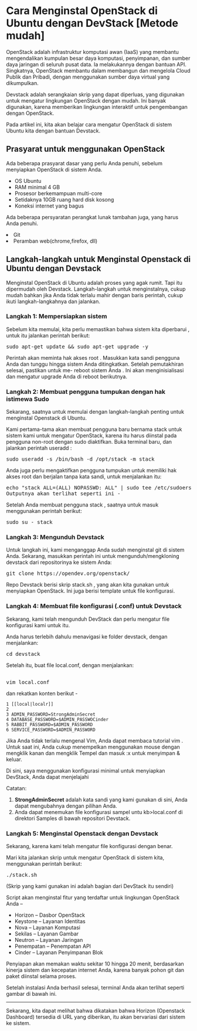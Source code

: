 # Cara Menginstal OpenStack di Ubuntu dengan DevStack [Metode mudah]

OpenStack adalah infrastruktur komputasi awan (IaaS) yang membantu mengendalikan kumpulan besar daya komputasi, penyimpanan, dan sumber daya jaringan di seluruh pusat data. Ia melakukannya dengan bantuan API. Singkatnya, OpenStack membantu dalam membangun dan mengelola Cloud Publik dan Pribadi, dengan menggunakan sumber daya virtual yang dikumpulkan.

Devstack adalah serangkaian skrip yang dapat diperluas, yang digunakan untuk mengatur lingkungan OpenStack dengan mudah. Ini banyak digunakan, karena memberikan lingkungan interaktif untuk pengembangan dengan OpenStack.

Pada artikel ini, kita akan belajar cara mengatur OpenStack di sistem Ubuntu kita dengan bantuan Devstack.

## Prasyarat untuk menggunakan OpenStack
Ada beberapa prasyarat dasar yang perlu Anda penuhi, sebelum menyiapkan OpenStack di sistem Anda.

<ul>
  <li>OS Ubuntu</li>
  <li>RAM minimal 4 GB</li>
  <li>Prosesor berkemampuan multi-core</li>
  <li>Setidaknya 10GB ruang hard disk kosong</li>
  <li>Koneksi internet yang bagus</li>
</ul>
  
Ada beberapa persyaratan perangkat lunak tambahan juga, yang harus Anda penuhi.

<li>Git</li>
<li>Peramban web(chrome,firefox, dll)</li>

## Langkah-langkah untuk Menginstal Openstack di Ubuntu dengan Devstack
Menginstal OpenStack di Ubuntu adalah proses yang agak rumit. Tapi itu dipermudah oleh Devstack. Langkah-langkah untuk menginstalnya, cukup mudah bahkan jika Anda tidak terlalu mahir dengan baris perintah, cukup ikuti langkah-langkahnya dan jalankan.

### Langkah 1: Mempersiapkan sistem
Sebelum kita memulai, kita perlu memastikan bahwa sistem kita diperbarui , untuk itu jalankan perintah berikut:

<pre>sudo apt-get update && sudo apt-get upgrade -y</pre>

Perintah akan meminta hak akses root . Masukkan kata sandi pengguna Anda dan tunggu hingga sistem Anda ditingkatkan. Setelah pemutakhiran selesai, pastikan untuk me- reboot sistem Anda . Ini akan menginisialisasi dan mengatur upgrade Anda di reboot berikutnya.

### Langkah 2: Membuat pengguna tumpukan dengan hak istimewa Sudo
Sekarang, saatnya untuk memulai dengan langkah-langkah penting untuk menginstal Openstack di Ubuntu.

Kami pertama-tama akan membuat pengguna baru bernama stack untuk sistem kami untuk mengatur OpenStack, karena itu harus diinstal pada pengguna non-root dengan sudo diaktifkan.
Buka terminal baru, dan jalankan perintah useradd :

<pre>sudo useradd -s /bin/bash -d /opt/stack -m stack</pre>

Anda juga perlu mengaktifkan pengguna tumpukan untuk memiliki hak akses root dan berjalan tanpa kata sandi, untuk menjalankan itu:

<pre>echo "stack ALL=(ALL) NOPASSWD: ALL" | sudo tee /etc/sudoers.d/stack
Outputnya akan terlihat seperti ini -</pre>

Setelah Anda membuat pengguna stack , saatnya untuk masuk menggunakan perintah berikut:

<pre>sudo su - stack</pre>

### Langkah 3: Mengunduh Devstack
Untuk langkah ini, kami menganggap Anda sudah menginstal git di sistem Anda. Sekarang, masukkan perintah ini untuk mengunduh/mengkloning devstack dari repositorinya ke sistem Anda:

<pre>git clone https://opendev.org/openstack/</pre>
Repo Devstack berisi skrip stack.sh , yang akan kita gunakan untuk menyiapkan OpenStack. Ini juga berisi template untuk file konfigurasi.

### Langkah 4: Membuat file konfigurasi (.conf) untuk Devstack
Sekarang, kami telah mengunduh DevStack dan perlu mengatur file konfigurasi kami untuk itu.

Anda harus terlebih dahulu menavigasi ke folder devstack, dengan menjalankan:

<pre>cd devstack</pre>
Setelah itu, buat file local.conf, dengan menjalankan:

<pre>	
vim local.conf</pre>
dan rekatkan konten berikut -
```
1 [[local|localr]]
2
3 ADMIN_PASSWORD=StrongAdminSecret
4 DATABASE_PASSWORD=$ADMIN_PASSWOCinder
5 RABBIT_PASSWORD=$ADMIN_PASSWORD
6 SERVICE_PASSWORD=$ADMIN_PASSWORD

```

Jika Anda tidak terlalu mengenal Vim, Anda dapat membaca tutorial vim . Untuk saat ini, Anda cukup menempelkan menggunakan mouse dengan mengklik kanan dan mengklik Tempel dan masuk :x untuk menyimpan & keluar.

Di sini, saya menggunakan konfigurasi minimal untuk menyiapkan DevStack, Anda dapat menjelajahi

Catatan:
1. <b>StrongAdminSecret</b> adalah kata sandi yang kami gunakan di sini, Anda dapat mengubahnya dengan pilihan Anda.
2. Anda dapat menemukan file konfigurasi sampel untu kb>local.conf</b> di direktori Samples di bawah repositori Devstack.

### Langkah 5: Menginstal Openstack dengan Devstack
Sekarang, karena kami telah mengatur file konfigurasi dengan benar.

Mari kita jalankan skrip untuk mengatur OpenStack di sistem kita, menggunakan perintah berikut:
<pre>./stack.sh</pre>
(Skrip yang kami gunakan ini adalah bagian dari DevStack itu sendiri)

Script akan menginstal fitur yang terdaftar untuk lingkungan OpenStack Anda –

<ul>
  <li>Horizon – Dasbor OpenStack</li>
  <li>Keystone – Layanan Identitas</li>
  <li>Nova – Layanan Komputasi</li>
  <li>Sekilas – Layanan Gambar</li>
  <li>Neutron – Layanan Jaringan</li>
  <li>Penempatan – Penempatan API</li>
  <li>Cinder – Layanan Penyimpanan Blok</li>
</ul>
Penyiapan akan memakan waktu sekitar 10 hingga 20 menit, berdasarkan kinerja sistem dan kecepatan internet Anda, karena banyak pohon git dan paket diinstal selama proses.

Setelah instalasi Anda berhasil selesai, terminal Anda akan terlihat seperti gambar di bawah ini.

-----------

Sekarang, kita dapat melihat bahwa dikatakan bahwa Horizon (Openstack Dashboard) tersedia di URL yang diberikan, itu akan bervariasi dari sistem ke sistem.
